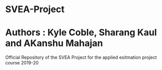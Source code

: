 # SVEA-Project

# Authors : Kyle Coble, Sharang Kaul and AKanshu Mahajan

Official Repository of the SVEA Project for the applied esitmation project course 2019-20
